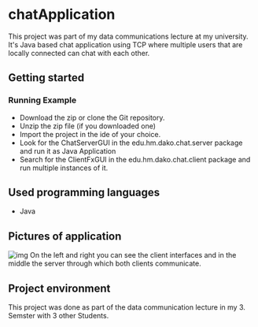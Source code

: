 # chatApplication

This project was part of my data communications lecture at my university. 
It's Java based chat application using TCP where multiple users that are locally connected can chat with each other.

## Getting started
### Running Example
* Download the zip or clone the Git repository.
* Unzip the zip file (if you downloaded one)
* Import the project in the ide of your choice.
* Look for the ChatServerGUI in the edu.hm.dako.chat.server package and run it as Java Application
* Search for the ClientFxGUI in the edu.hm.dako.chat.client package and run multiple instances of it.

## Used programming languages
* Java

## Pictures of application
![img](https://i.imgur.com/cylATlB.png)
On the left and right you can see the client interfaces and in the middle the server through which both clients communicate.


## Project environment

This project was done as part of the data communication lecture in my 3. Semster with 3 other Students.

 
